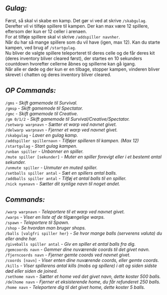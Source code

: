 ## ****_Gulag:_****<br>

Først, så skal vi skabe en kamp. Det gør vi ved at skrive `/skabgulag`. <br>
Derefter vil vi tilføje spillere til kampen. Der kan max være 12 spillere, eftersom der kun er 12 celler i arenaen. <br>
For at tilføje spillere skal vi skrive `/addspiller navnher`. <br>
Når du har så mange spillere som du vil have (igen, max 12). Kan du starte kampen, ved brug af `/startgulag`. <br>
Nu bliver de valgte spillere teleporteret til deres celle og de får deres kit (deres inventory bliver cleared først), der startes en 10 sekunders countdown hvorefter cellerne åbnes og spillerne kan gå igang. <br>
Når alle er døde og der kun er en tilbage, stopper kampen, vinderen bliver skrevet i chatten og deres inventory bliver cleared.

## ****_OP Commands:_**** <br>

`/gms` _- Skift gamemode til Survival._ <br>
`/gmsp` _- Skift gamemode til Spectator._ <br>
`/gmc` _- Skift gamemode til Creative._ <br>
`/gm 0/1/2` _- Skift gamemode til Survival/Creative/Spectator._ <br>
`/setwarp warpnavn` _- Sætter et warp ved navnet givet._ <br>
`/delwarp warpnavn` _- Fjerner et warp ved navnet givet._ <br>
`/skabgulag` _- Laver en gulag kamp._ <br>
`/addspiller spillernavn` _- Tilføjer spilleren til kampen. (Max 12)_ <br>
`/startgulag` _- Start gulag kampen._ <br>
`/unban spiller` _- Unbanner en spiller._ <br>
`/mute spiller [sekunder]` _- Muter en spiller forevigt eller i et bestemt antal sekunder._ <br>
`/unmute spiller` _- Unmuter en muted spiller._ <br>
`/setballs spiller antal` _- Sæt en spillers antal balls._ <br>
`/addballs spiller antal` _- Tilføj et antal balls til en spiller._ <br>
`/nick nyenavn` _- Sætter dit synlige navn til noget andet._

## ****_Commands:_****

`/warp warpnavn` _- Teleportere til et warp ved navnet givet._ <br>
`/warps` _- Viser en liste af de tilgængelige warps._ <br>
`/spawn` _- Teleportere til Spawn._ <br>
`/shop` _- Se hvordan man bruger shops._ <br>
`/balls [valgfri spiller her}` _- Se hvor mange balls (serverens valuta) du eller andre har._ <br>
`/giveballs spiller antal` _- Giv en spiller et antal balls fra dig._ <br>
`/gemcoords navn` _- Gemmer dine nuværende coords til det givet navn._ <br>
`/fjerncoords navn` _- Fjerner gemte coords ved navnet givet._ <br>
`/coords [navn]` _- Viser enten dine nuværende coords, eller gemte coords._ <br>
`/kills` _- Viser spillerens antal kills (mobs og spillere) i alt og siden sidste død eller siden de joined._ <br>
`/sethome navn` _- Sætter et home ved det givet navn, dette koster 500 balls._ <br>
`/delhome navn` _- Fjerner et eksisterende home, du får refunderet 250 balls._ <br>
`/home navn` _- Teleportere dig til det givet home, dette koster 5 balls._ <br>
